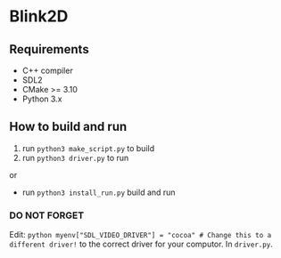 # Blink2D

## Requirements
- C++ compiler
- SDL2 
- CMake >= 3.10
- Python 3.x

## How to build and run
1. run `python3 make_script.py` to build
2. run `python3 driver.py` to run

or 

- run `python3 install_run.py` build and run
### DO NOT FORGET
Edit: ```python myenv["SDL_VIDEO_DRIVER"] = "cocoa" # Change this to a different driver!``` to the correct driver for your computor. In `driver.py`.